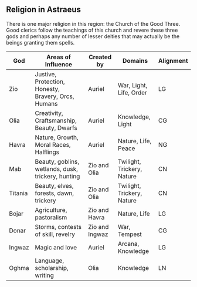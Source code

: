 ## Religion in Astraeus

There is one major religion in this region: the Church of the Good Three. Good clerics follow the teachings of this church and revere these three gods and perhaps any number of lesser deities that may actually be the beings granting them spells. 

| God     | Areas of Influence                                  | Created by     | Domains                    | Alignment |
|---------|-----------------------------------------------------|----------------|----------------------------|-----------|
| Zio     | Justive, Protection, Honesty, Bravery, Orcs, Humans | Auriel         | War, Light, Life, Order    | LG        |
| Olia    | Creativity, Craftsmanship, Beauty, Dwarfs           | Auriel         | Knowledge, Light           | CG        |
| Havra   | Nature, Growth, Moral Races, Halflings              | Auriel         | Nature, Life, Peace        | NG        |
| Mab     | Beauty, goblins, wetlands, dusk, trickery, hunting  | Zio and Olia   | Twilight, Trickery, Nature | CN        |
| Titania | Beauty, elves, forests, dawn, trickery              | Zio and Olia   | Twilight, Trickery, Nature | CN        |
| Bojar   | Agriculture, pastoralism                            | Zio and Havra  | Nature, Life               | LG        |
| Donar   | Storms, contests of skill, revelry                  | Zio and Ingwaz | War, Tempest               | CG        |
| Ingwaz  | Magic and love                                      | Auriel         | Arcana, Knowledge          | LG        |
| Oghma   | Language, scholarship, writing                      | Olia           | Knowledge                  | LN        |
